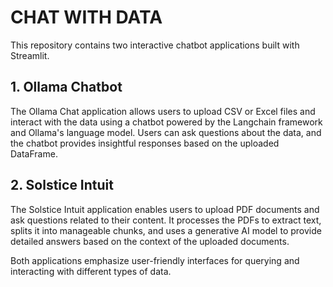 # CHAT WITH DATA

This repository contains two interactive chatbot applications built with Streamlit.

## 1. Ollama Chatbot
The Ollama Chat application allows users to upload CSV or Excel files and interact with the data using a chatbot powered by the Langchain framework and Ollama's language model. Users can ask questions about the data, and the chatbot provides insightful responses based on the uploaded DataFrame.

## 2. Solstice Intuit
The Solstice Intuit application enables users to upload PDF documents and ask questions related to their content. It processes the PDFs to extract text, splits it into manageable chunks, and uses a generative AI model to provide detailed answers based on the context of the uploaded documents.

Both applications emphasize user-friendly interfaces for querying and interacting with different types of data.
